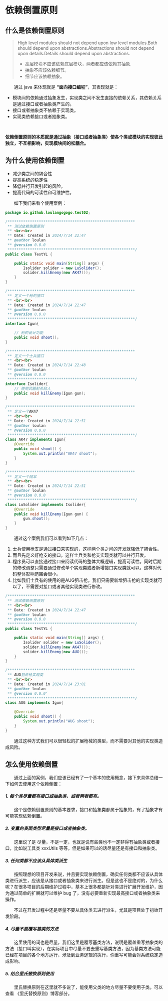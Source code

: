 # 依赖倒置原则

## 什么是依赖倒置原则

> High level modules should not depend upon low level modules.Both should depend upon abstractions.Abstractions should not depend upon details.Details should depend upon abstractions.
>
> - 高层模块不应该依赖底层模块，两者都应该依赖其抽象.
> - 抽象不应该依赖细节。
> - 细节应该依赖抽象。



&emsp;&emsp;通过 java 来体现就是 **“面向接口编程”**，其表现就是：

- 模块间的依赖通过抽象发生，实现类之间不发生直接的依赖关系，其依赖关系是通过接口或者抽象类产生的。
- 接口或者抽象类不依赖于实现类。
- 实现类依赖接口或者抽象类。

​	

**依赖倒置原则的本质就是通过抽象（接口或者抽象类）使各个类或模块的实现彼此独立，不互相影响，实现模块间的松耦合。**



## 为什么使用依赖倒置

- 减少类之间的耦合性
- 提高系统的稳定性
- 降低并行开发引起的风险。
- 提高代码的可读性和可维护性。



&emsp;&emsp;如下我们来看个使用案例：

```java
package io.github.loulangogogo.test02;

/*********************************************************
 ** 测试依赖倒置原则
 ** <br><br>
 ** Date: Created in 2024/7/14 22:47
 ** @author loulan
 ** @version 0.0.0
 *********************************************************/
public class TestYL {

    public static void main(String[] args) {
        Isolider solider = new LuSolider();
        solider.killEnemy(new AK47());
    }
}

/*********************************************************
 ** 定义一个枪的接口
 ** <br><br>
 ** Date: Created in 2024/7/14 22:47
 ** @author loulan
 ** @version 0.0.0
 *********************************************************/
interface Igun{

    // 枪的设计功能
    public void shoot();
}

/*********************************************************
 ** 定义一个士兵接口
 ** <br><br>
 ** Date: Created in 2024/7/14 22:48
 ** @author loulan
 ** @version 0.0.0
 *********************************************************/
interface Isolider{
    // 使用武器射杀敌人
    public void killEnemy(Igun gun);
}

/*********************************************************
 ** 定义一个AK47
 ** <br><br>
 ** Date: Created in 2024/7/14 22:51
 ** @author loulan
 ** @version 0.0.0
 *********************************************************/
class AK47 implements Igun{
    @Override
    public void shoot() {
        System.out.println("AK47 shoot");
    }
}

/*********************************************************
 ** 定义一个陆军
 ** <br><br>
 ** Date: Created in 2024/7/14 22:51
 ** @author loulan
 ** @version 0.0.0
 *********************************************************/
class LuSolider implements Isolider{
    @Override
    public void killEnemy(Igun gun) {
        gun.shoot();
    }
}

```

&emsp;&emsp;通过这个案例我们可以看到如下几点：

1. 士兵使用枪支是通过接口来实现的，这样两个类之间的开发就降低了耦合性。
2. 而且先定义好枪支的接口，这样士兵类和枪支实现类就可以并行开发。
3. 程序员可以直接通过接口来阅读代码的整体大概逻辑，提高可读性。同时后期的修改调整只需要通过修改单个实现类或者新增接口实现类就可以，这样对代码整体影响范围会很小。
4. 比如我们士兵有的使用的是AUG狙击枪，我们只需要新增狙击枪的实现类就可以了，不需要对接口或者其他实现类进行修改。

```java
/*********************************************************
 ** 测试依赖倒置原则
 ** <br><br>
 ** Date: Created in 2024/7/14 22:47
 ** @author loulan
 ** @version 0.0.0
 *********************************************************/
public class TestYL {

    public static void main(String[] args) {
        Isolider solider = new LuSolider();
        solider.killEnemy(new AK47());
        solider.killEnemy(new AUG());
    }
}

/*********************************************************
 ** AUG狙击枪实现类
 ** <br><br>
 ** Date: Created in 2024/7/14 23:01
 ** @author loulan
 ** @version 0.0.0‘
 *********************************************************/
class AUG implements Igun{

    @Override
    public void shoot() {
        System.out.println("AUG shoot");
    }
}
```

&emsp;&emsp;通过这种方式我们可以很轻松的扩展枪械的类型，而不需要对其他的实现类造成风险。





## 怎么使用依赖倒置

&emsp;&emsp;通过上面的案例，我们应该已经有了一个基本的使用概念，接下来具体总结一下如何去使用这个依赖倒置：

##### 1. 每个类尽量都有接口或抽象类，或者两者都有。

&emsp;&emsp;这个是依赖倒置原则的基本要求，接口和抽象类都属于抽象的，有了抽象才有可能实现依赖倒置。



##### 2. 变量的表面类型尽量是接口或者抽象类。

&emsp;&emsp;这里说了是 尽量，不是一定，也就是说有些类也不一定非得有抽象类或者接口，比如说工具类 xxxUtils 等等。但是如果可以的话尽量还是有接口和抽象类。



##### 3. 任何类都不应该从具体类派生

&emsp;&emsp;按照理想的项目开发来说，并且要实现依赖倒置，确实任何类都不应该从具体类进行派生，应该是从接口或者抽象类来进行派生。但是这也不是绝对的，为什么呢？在很多项目的后期维护过程中，基本上很多都是针对类进行扩展开发维护，因为通过简单的扩展就可以维护 bug 了，没有必要重新实现最高接口或者抽象类来操作。

&emsp;&emsp;不过在开发过程中还是尽量不要从具体类去进行派生，尤其是项目处于初始开发阶段。



##### 4. 尽量不要覆写基类的方法

&emsp;&emsp;这里使用的词也是尽量，我们这里是覆写基类方法，说明是覆盖重写抽象类的方法（接口叫实现），在实际项目中尽量不要去重写基类方法，因为基类方法可能已经在项目的各个地方运行，涉及到业务逻辑的执行，你重写可能会对系统稳定造成影响。



##### 5. 结合里氏替换原则使用

&emsp;&emsp;里氏替换原则在这里就不多说了，能使用父类的地方尽量不要使用子类。可以查看 《里氏替换原则》博客部分。